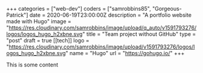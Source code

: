 +++
categories = ["web-dev"]
coders = ["samrobbins85", "Gorgeous-Patrick"]
date = 2020-06-19T23:00:00Z
description = "A portfolio website made with Hugo"
image = "https://res.cloudinary.com/samrobbins/image/upload/q_auto/v1591793276/logos/logos_hugo_h2xbne.svg"
title = "Team project without GitHub"
type = "post"
draft = true
[[tech]]
logo = "https://res.cloudinary.com/samrobbins/image/upload/v1591793276/logos/logos_hugo_h2xbne.svg"
name = "Hugo"
url = "https://gohugo.io/"
+++

This is some content
